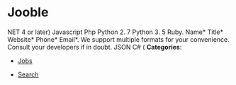 # Jooble


NET 4 or later) Javascript Php Python 2. 7 Python 3. 5 Ruby.  Name* Title* Website* Phone* Email*. We support multiple formats for your convenience. Consult your developers if in doubt. JSON C# (
**Categories**:

- [Jobs](https://github/awesome-apis/awesome-apis#jobs)

- [Search](https://github/awesome-apis/awesome-apis#search)



